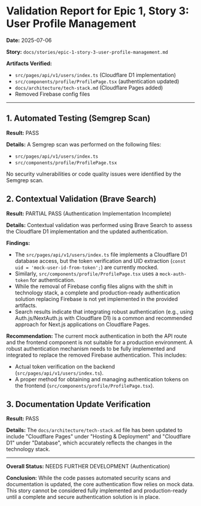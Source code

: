 # Validation Report for Epic 1, Story 3: User Profile Management

**Date:** 2025-07-06

**Story:** `docs/stories/epic-1-story-3-user-profile-management.md`

**Artifacts Verified:**
- `src/pages/api/v1/users/index.ts` (Cloudflare D1 implementation)
- `src/components/profile/ProfilePage.tsx` (authentication updated)
- `docs/architecture/tech-stack.md` (Cloudflare Pages added)
- Removed Firebase config files

---

## 1. Automated Testing (Semgrep Scan)

**Result:** PASS

**Details:**
A Semgrep scan was performed on the following files:
- `src/pages/api/v1/users/index.ts`
- `src/components/profile/ProfilePage.tsx`

No security vulnerabilities or code quality issues were identified by the Semgrep scan.

## 2. Contextual Validation (Brave Search)

**Result:** PARTIAL PASS (Authentication Implementation Incomplete)

**Details:**
Contextual validation was performed using Brave Search to assess the Cloudflare D1 implementation and the updated authentication.

**Findings:**
- The `src/pages/api/v1/users/index.ts` file implements a Cloudflare D1 database access, but the token verification and UID extraction (`const uid = 'mock-user-id-from-token';`) are currently mocked.
- Similarly, `src/components/profile/ProfilePage.tsx` uses a `mock-auth-token` for authentication.
- While the removal of Firebase config files aligns with the shift in technology stack, a complete and production-ready authentication solution replacing Firebase is not yet implemented in the provided artifacts.
- Search results indicate that integrating robust authentication (e.g., using Auth.js/NextAuth.js with Cloudflare D1) is a common and recommended approach for Next.js applications on Cloudflare Pages.

**Recommendation:**
The current mock authentication in both the API route and the frontend component is not suitable for a production environment. A robust authentication mechanism needs to be fully implemented and integrated to replace the removed Firebase authentication. This includes:
- Actual token verification on the backend (`src/pages/api/v1/users/index.ts`).
- A proper method for obtaining and managing authentication tokens on the frontend (`src/components/profile/ProfilePage.tsx`).

## 3. Documentation Update Verification

**Result:** PASS

**Details:**
The `docs/architecture/tech-stack.md` file has been updated to include "Cloudflare Pages" under "Hosting & Deployment" and "Cloudflare D1" under "Database", which accurately reflects the changes in the technology stack.

---

**Overall Status:** NEEDS FURTHER DEVELOPMENT (Authentication)

**Conclusion:**
While the code passes automated security scans and documentation is updated, the core authentication flow relies on mock data. This story cannot be considered fully implemented and production-ready until a complete and secure authentication solution is in place.